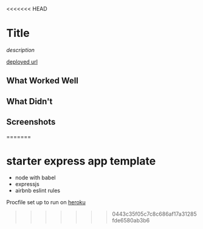 <<<<<<< HEAD
# Title

*description*

[deployed url](http://url-if-deployed-here)

## What Worked Well

## What Didn't

## Screenshots
=======
# starter express app template

* node with babel
* expressjs
* airbnb eslint rules

Procfile set up to run on [heroku](https://devcenter.heroku.com/articles/getting-started-with-nodejs#deploy-the-app)
>>>>>>> 0443c35f05c7c8c686af17a31285fde6580ab3b6

